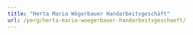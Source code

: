```yaml
---
title: "Herta Maria Wögerbauer Handarbeitsgeschäft"
url: /perg/herta-maria-woegerbauer-handarbeitsgeschaeft/
---
```

